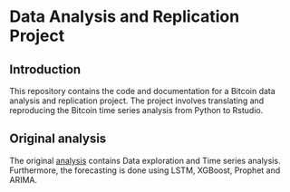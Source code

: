 # Data Analysis and Replication Project

## Introduction
This repository contains the code and documentation for a Bitcoin data analysis and replication project. The project involves translating and reproducing the Bitcoin time series analysis from Python to Rstudio.

## Original analysis
The original [analysis](https://www.kaggle.com/code/someadityamandal/bitcoin-time-series-forecasting) contains Data exploration and Time series analysis. Furthermore, the forecasting is done using LSTM, XGBoost, Prophet and ARIMA.

